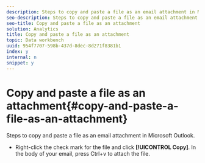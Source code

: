 ```yaml
---
description: Steps to copy and paste a file as an email attachment in Microsoft Outlook.
seo-description: Steps to copy and paste a file as an email attachment in Microsoft Outlook.
seo-title: Copy and paste a file as an attachment
solution: Analytics
title: Copy and paste a file as an attachment
topic: Data workbench
uuid: 954f7707-598b-437d-8dec-8d271f8381b1
index: y
internal: n
snippet: y
---
```


# Copy and paste a file as an attachment{#copy-and-paste-a-file-as-an-attachment}

Steps to copy and paste a file as an email attachment in Microsoft Outlook.

* Right-click the check mark for the file and click **[!UICONTROL Copy]**. In the body of your email, press Ctrl+v to attach the file.

